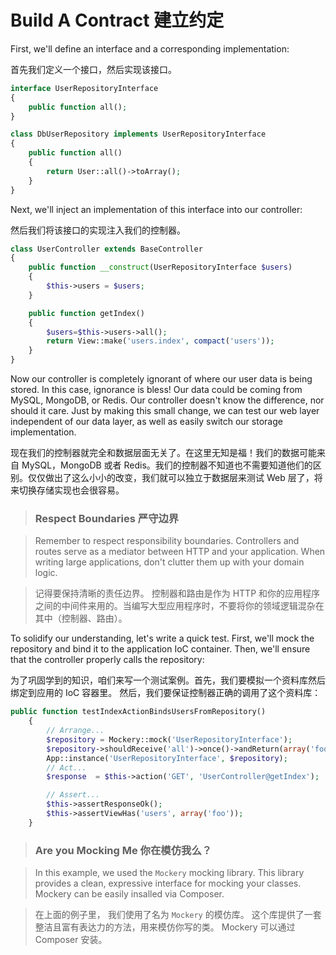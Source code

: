 
# Build A Contract 建立约定

First, we'll define an interface and a corresponding implementation:

首先我们定义一个接口，然后实现该接口。

```php
interface UserRepositoryInterface
{
    public function all();
}

class DbUserRepository implements UserRepositoryInterface
{
    public function all()
    {
        return User::all()->toArray();
    }
}
```

Next, we'll inject an implementation of this interface into our controller:

然后我们将该接口的实现注入我们的控制器。

```php
class UserController extends BaseController
{
    public function __construct(UserRepositoryInterface $users)
    {
        $this->users = $users;
    }

    public function getIndex()
    {
        $users=$this->users->all();
        return View::make('users.index', compact('users'));
    }
}
```


Now our controller is completely ignorant of where our user data is being stored. In this case, ignorance is bless! Our data could be coming from MySQL, MongoDB, or Redis. Our controller doesn't know the difference, nor should it care. Just by making this small change, we can test our web layer independent of our data layer, as well as easily switch our storage implementation.

现在我们的控制器就完全和数据层面无关了。在这里无知是福！我们的数据可能来自 MySQL，MongoDB 或者 Redis。我们的控制器不知道也不需要知道他们的区别。仅仅做出了这么小小的改变，我们就可以独立于数据层来测试 Web 层了，将来切换存储实现也会很容易。

> ### Respect Boundaries 严守边界

> Remember to respect responsibility boundaries. Controllers and routes serve as a mediator between HTTP and your application. When writing large applications, don't clutter them up with your domain logic.

> 记得要保持清晰的责任边界。 控制器和路由是作为 HTTP 和你的应用程序之间的中间件来用的。当编写大型应用程序时，不要将你的领域逻辑混杂在其中（控制器、路由）。


To solidify our understanding, let's write a quick test. First, we'll mock the repository and bind it to the application IoC container. Then, we'll ensure that the controller properly calls the repository:

为了巩固学到的知识，咱们来写一个测试案例。首先，我们要模拟一个资料库然后绑定到应用的 IoC 容器里。 然后，我们要保证控制器正确的调用了这个资料库：

```php
public function testIndexActionBindsUsersFromRepository()
    {    
        // Arrange...
        $repository = Mockery::mock('UserRepositoryInterface');
        $repository->shouldReceive('all')->once()->andReturn(array('foo'));
        App::instance('UserRepositoryInterface', $repository);
        // Act...
        $response  = $this->action('GET', 'UserController@getIndex');

        // Assert...
        $this->assertResponseOk();
        $this->assertViewHas('users', array('foo'));
    }
```

> ### Are you Mocking Me 你在模仿我么？

> In this example, we used the `Mockery` mocking library. This library provides a clean, expressive interface for mocking your classes. Mockery can be easily insalled via Composer.

> 在上面的例子里， 我们使用了名为 `Mockery` 的模仿库。 这个库提供了一套整洁且富有表达力的方法，用来模仿你写的类。 Mockery 可以通过 Composer 安装。
